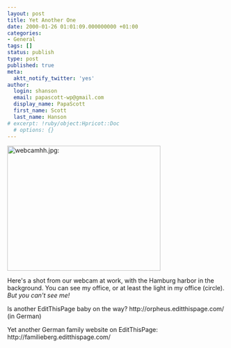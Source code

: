 ```yaml
---
layout: post
title: Yet Another One
date: 2000-01-26 01:01:09.000000000 +01:00
categories:
- General
tags: []
status: publish
type: post
published: true
meta:
  aktt_notify_twitter: 'yes'
author:
  login: shanson
  email: papascott-wp@gmail.com
  display_name: PapaScott
  first_name: Scott
  last_name: Hanson
# excerpt: !ruby/object:Hpricot::Doc
  # options: {}
---
```

<p><img src="http://www.papascott.de/wordpress/wp-content/uploads/2000/01/webcamhh.jpg" height="288" width="352" border="0" alt="webcamhh.jpg: " /></p>
<p>Here's a shot from our webcam at work, with the Hamburg harbor in the background. You can see my office, or at least the light in my office (circle). <i>But you can't see me!</i></p>
<p>Is another EditThisPage baby on the way? http://orpheus.editthispage.com/ (in German)</p>
<p>Yet another German family website on EditThisPage: http://familieberg.editthispage.com/</p>
